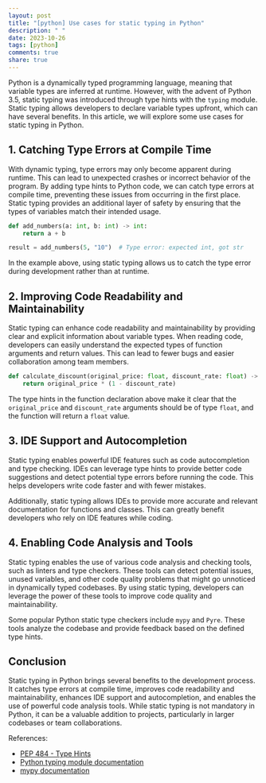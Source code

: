 ```yaml
---
layout: post
title: "[python] Use cases for static typing in Python"
description: " "
date: 2023-10-26
tags: [python]
comments: true
share: true
---
```


Python is a dynamically typed programming language, meaning that variable types are inferred at runtime. However, with the advent of Python 3.5, static typing was introduced through type hints with the `typing` module. Static typing allows developers to declare variable types upfront, which can have several benefits. In this article, we will explore some use cases for static typing in Python.

## 1. Catching Type Errors at Compile Time

With dynamic typing, type errors may only become apparent during runtime. This can lead to unexpected crashes or incorrect behavior of the program. By adding type hints to Python code, we can catch type errors at compile time, preventing these issues from occurring in the first place. Static typing provides an additional layer of safety by ensuring that the types of variables match their intended usage.

```python
def add_numbers(a: int, b: int) -> int:
    return a + b

result = add_numbers(5, "10")  # Type error: expected int, got str
```

In the example above, using static typing allows us to catch the type error during development rather than at runtime.

## 2. Improving Code Readability and Maintainability

Static typing can enhance code readability and maintainability by providing clear and explicit information about variable types. When reading code, developers can easily understand the expected types of function arguments and return values. This can lead to fewer bugs and easier collaboration among team members.

```python
def calculate_discount(original_price: float, discount_rate: float) -> float:
    return original_price * (1 - discount_rate)
```

The type hints in the function declaration above make it clear that the `original_price` and `discount_rate` arguments should be of type `float`, and the function will return a `float` value.

## 3. IDE Support and Autocompletion

Static typing enables powerful IDE features such as code autocompletion and type checking. IDEs can leverage type hints to provide better code suggestions and detect potential type errors before running the code. This helps developers write code faster and with fewer mistakes.

Additionally, static typing allows IDEs to provide more accurate and relevant documentation for functions and classes. This can greatly benefit developers who rely on IDE features while coding.

## 4. Enabling Code Analysis and Tools

Static typing enables the use of various code analysis and checking tools, such as linters and type checkers. These tools can detect potential issues, unused variables, and other code quality problems that might go unnoticed in dynamically typed codebases. By using static typing, developers can leverage the power of these tools to improve code quality and maintainability.

Some popular Python static type checkers include `mypy` and `Pyre`. These tools analyze the codebase and provide feedback based on the defined type hints.

## Conclusion

Static typing in Python brings several benefits to the development process. It catches type errors at compile time, improves code readability and maintainability, enhances IDE support and autocompletion, and enables the use of powerful code analysis tools. While static typing is not mandatory in Python, it can be a valuable addition to projects, particularly in larger codebases or team collaborations.

References:
- [PEP 484 - Type Hints](https://www.python.org/dev/peps/pep-0484/)
- [Python typing module documentation](https://docs.python.org/3/library/typing.html)
- [mypy documentation](http://mypy-lang.org/)